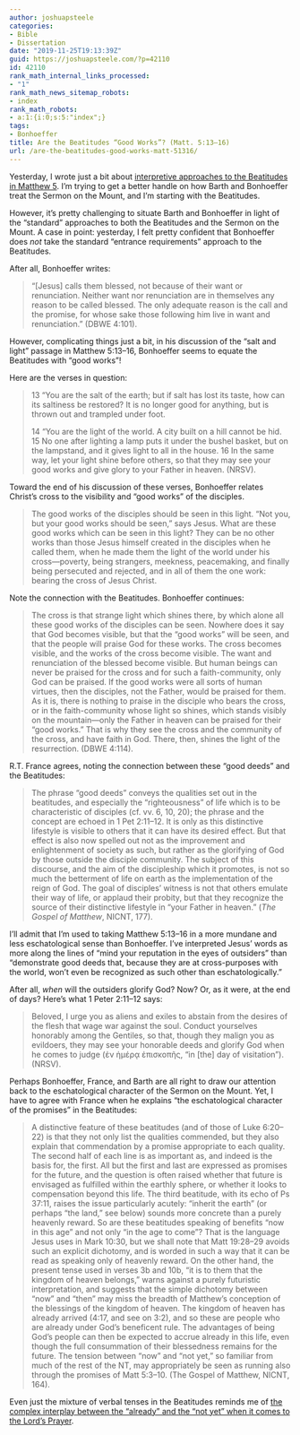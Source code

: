 ```yaml
---
author: joshuapsteele
categories:
- Bible
- Dissertation
date: "2019-11-25T19:13:39Z"
guid: https://joshuapsteele.com/?p=42110
id: 42110
rank_math_internal_links_processed:
- "1"
rank_math_news_sitemap_robots:
- index
rank_math_robots:
- a:1:{i:0;s:5:"index";}
tags:
- Bonhoeffer
title: Are the Beatitudes “Good Works”? (Matt. 5:13–16)
url: /are-the-beatitudes-good-works-matt-51316/
---
```


Yesterday, I wrote just a bit about [interpretive approaches to the Beatitudes in Matthew 5](https://joshuapsteele.com/interpretive-approaches-to-the-beatitudes/). I’m trying to get a better handle on how Barth and Bonhoeffer treat the Sermon on the Mount, and I’m starting with the Beatitudes.

However, it’s pretty challenging to situate Barth and Bonhoeffer in light of the “standard” approaches to both the Beatitudes and the Sermon on the Mount. A case in point: yesterday, I felt pretty confident that Bonhoeffer does *not* take the standard “entrance requirements” approach to the Beatitudes.

After all, Bonhoeffer writes:

> “\[Jesus\] calls them blessed, not because of their want or renunciation. Neither want nor renunciation are in themselves any reason to be called blessed. The only adequate reason is the call and the promise, for whose sake those following him live in want and renunciation.” (DBWE 4:101).

However, complicating things just a bit, in his discussion of the “salt and light” passage in Matthew 5:13–16, Bonhoeffer seems to equate the Beatitudes with “good works”!

Here are the verses in question:

> 13 “You are the salt of the earth; but if salt has lost its taste, how can its saltiness be restored? It is no longer good for anything, but is thrown out and trampled under foot.
> 
> 14 “You are the light of the world. A city built on a hill cannot be hid. 15 No one after lighting a lamp puts it under the bushel basket, but on the lampstand, and it gives light to all in the house. 16 In the same way, let your light shine before others, so that they may see your good works and give glory to your Father in heaven. (NRSV).

Toward the end of his discussion of these verses, Bonhoeffer relates Christ’s cross to the visibility and “good works” of the disciples.

> The good works of the disciples should be seen in this light. “Not you, but your good works should be seen,” says Jesus. What are these good works which can be seen in this light? They can be no other works than those Jesus himself created in the disciples when he called them, when he made them the light of the world under his cross—poverty, being strangers, meekness, peacemaking, and finally being persecuted and rejected, and in all of them the one work: bearing the cross of Jesus Christ.

Note the connection with the Beatitudes. Bonhoeffer continues:

> The cross is that strange light which shines there, by which alone all these good works of the disciples can be seen. Nowhere does it say that God becomes visible, but that the “good works” will be seen, and that the people will praise God for these works. The cross becomes visible, and the works of the cross become visible. The want and renunciation of the blessed become visible. But human beings can never be praised for the cross and for such a faith-community, only God can be praised. If the good works were all sorts of human virtues, then the disciples, not the Father, would be praised for them. As it is, there is nothing to praise in the disciple who bears the cross, or in the faith-community whose light so shines, which stands visibly on the mountain—only the Father in heaven can be praised for their “good works.” That is why they see the cross and the community of the cross, and have faith in God. There, then, shines the light of the resurrection. (DBWE 4:114).

R.T. France agrees, noting the connection between these “good deeds” and the Beatitudes:

> The phrase “good deeds” conveys the qualities set out in the beatitudes, and especially the “righteousness” of life which is to be characteristic of disciples (cf. vv. 6, 10, 20); the phrase and the concept are echoed in 1 Pet 2:11–12. It is only as this distinctive lifestyle is visible to others that it can have its desired effect. But that effect is also now spelled out not as the improvement and enlightenment of society as such, but rather as the glorifying of God by those outside the disciple community. The subject of this discourse, and the aim of the discipleship which it promotes, is not so much the betterment of life on earth as the implementation of the reign of God. The goal of disciples’ witness is not that others emulate their way of life, or applaud their probity, but that they recognize the source of their distinctive lifestyle in “your Father in heaven.” (*The Gospel of Matthew*, NICNT, 177).

I’ll admit that I’m used to taking Matthew 5:13–16 in a more mundane and less eschatological sense than Bonhoeffer. I’ve interpreted Jesus’ words as more along the lines of “mind your reputation in the eyes of outsiders” than “demonstrate good deeds that, because they are at cross-purposes with the world, won’t even be recognized as such other than eschatologically.”

After all, *when* will the outsiders glorify God? Now? Or, as it were, at the end of days? Here’s what 1 Peter 2:11–12 says:

> Beloved, I urge you as aliens and exiles to abstain from the desires of the flesh that wage war against the soul. Conduct yourselves honorably among the Gentiles, so that, though they malign you as evildoers, they may see your honorable deeds and glorify God when he comes to judge (ἐν ἡμέρᾳ ἐπισκοπῆς, “in \[the\] day of visitation”). (NRSV).

Perhaps Bonhoeffer, France, and Barth are all right to draw our attention back to the eschatological character of the Sermon on the Mount. Yet, I have to agree with France when he explains “the eschatological character of the promises” in the Beatitudes:

> A distinctive feature of these beatitudes (and of those of Luke 6:20–22) is that they not only list the qualities commended, but they also explain that commendation by a promise appropriate to each quality. The second half of each line is as important as, and indeed is the basis for, the first. All but the first and last are expressed as promises for the future, and the question is often raised whether that future is envisaged as fulfilled within the earthly sphere, or whether it looks to compensation beyond this life. The third beatitude, with its echo of Ps 37:11, raises the issue particularly acutely: “inherit the earth” (or perhaps “the land,” see below) sounds more concrete than a purely heavenly reward. So are these beatitudes speaking of benefits “now in this age” and not only “in the age to come”? That is the language Jesus uses in Mark 10:30, but we shall note that Matt 19:28–29 avoids such an explicit dichotomy, and is worded in such a way that it can be read as speaking only of heavenly reward. On the other hand, the present tense used in verses 3b and 10b, “it is to them that the kingdom of heaven belongs,” warns against a purely futuristic interpretation, and suggests that the simple dichotomy between “now” and “then” may miss the breadth of Matthew’s conception of the blessings of the kingdom of heaven. The kingdom of heaven has already arrived (4:17, and see on 3:2), and so these are people who are already under God’s beneficent rule. The advantages of being God’s people can then be expected to accrue already in this life, even though the full consummation of their blessedness remains for the future. The tension between “now” and “not yet,” so familiar from much of the rest of the NT, may appropriately be seen as running also through the promises of Matt 5:3–10. (The Gospel of Matthew, NICNT, 164).

Even just the mixture of verbal tenses in the Beatitudes reminds me of [the complex interplay between the “already” and the “not yet” when it comes to the Lord’s Prayer](https://joshuapsteele.com/when-will-thy-kingdom-come-the-timing-and-agency-of-the-kingdom-of-god-in-the-lords-prayer/).